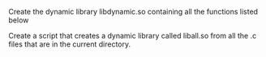 Create the dynamic library libdynamic.so containing all the functions listed below

Create a script that creates a dynamic library called liball.so from all the .c files that are in the current directory.

